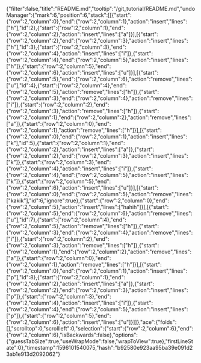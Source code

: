 {"filter":false,"title":"README.md","tooltip":"/git_tutorial/README.md","undoManager":{"mark":6,"position":6,"stack":[[{"start":{"row":2,"column":0},"end":{"row":2,"column":1},"action":"insert","lines":["h"],"id":2},{"start":{"row":2,"column":1},"end":{"row":2,"column":2},"action":"insert","lines":["a"]}],[{"start":{"row":2,"column":2},"end":{"row":2,"column":3},"action":"insert","lines":["h"],"id":3},{"start":{"row":2,"column":3},"end":{"row":2,"column":4},"action":"insert","lines":["i"]},{"start":{"row":2,"column":4},"end":{"row":2,"column":5},"action":"insert","lines":["h"]},{"start":{"row":2,"column":5},"end":{"row":2,"column":6},"action":"insert","lines":["u"]}],[{"start":{"row":2,"column":5},"end":{"row":2,"column":6},"action":"remove","lines":["u"],"id":4},{"start":{"row":2,"column":4},"end":{"row":2,"column":5},"action":"remove","lines":["h"]},{"start":{"row":2,"column":3},"end":{"row":2,"column":4},"action":"remove","lines":["i"]},{"start":{"row":2,"column":2},"end":{"row":2,"column":3},"action":"remove","lines":["h"]},{"start":{"row":2,"column":1},"end":{"row":2,"column":2},"action":"remove","lines":["a"]},{"start":{"row":2,"column":0},"end":{"row":2,"column":1},"action":"remove","lines":["h"]}],[{"start":{"row":2,"column":0},"end":{"row":2,"column":1},"action":"insert","lines":["k"],"id":5},{"start":{"row":2,"column":1},"end":{"row":2,"column":2},"action":"insert","lines":["a"]},{"start":{"row":2,"column":2},"end":{"row":2,"column":3},"action":"insert","lines":["k"]},{"start":{"row":2,"column":3},"end":{"row":2,"column":4},"action":"insert","lines":["i"]},{"start":{"row":2,"column":4},"end":{"row":2,"column":5},"action":"insert","lines":["k"]},{"start":{"row":2,"column":5},"end":{"row":2,"column":6},"action":"insert","lines":["u"]}],[{"start":{"row":2,"column":0},"end":{"row":2,"column":5},"action":"remove","lines":["kakik"],"id":6,"ignore":true},{"start":{"row":2,"column":0},"end":{"row":2,"column":5},"action":"insert","lines":["hahih"]}],[{"start":{"row":2,"column":5},"end":{"row":2,"column":6},"action":"remove","lines":["u"],"id":7},{"start":{"row":2,"column":4},"end":{"row":2,"column":5},"action":"remove","lines":["h"]},{"start":{"row":2,"column":3},"end":{"row":2,"column":4},"action":"remove","lines":["i"]},{"start":{"row":2,"column":2},"end":{"row":2,"column":3},"action":"remove","lines":["h"]},{"start":{"row":2,"column":1},"end":{"row":2,"column":2},"action":"remove","lines":["a"]},{"start":{"row":2,"column":0},"end":{"row":2,"column":1},"action":"remove","lines":["h"]}],[{"start":{"row":2,"column":0},"end":{"row":2,"column":1},"action":"insert","lines":["p"],"id":8},{"start":{"row":2,"column":1},"end":{"row":2,"column":2},"action":"insert","lines":["a"]},{"start":{"row":2,"column":2},"end":{"row":2,"column":3},"action":"insert","lines":["p"]},{"start":{"row":2,"column":3},"end":{"row":2,"column":4},"action":"insert","lines":["i"]},{"start":{"row":2,"column":4},"end":{"row":2,"column":5},"action":"insert","lines":["p"]},{"start":{"row":2,"column":5},"end":{"row":2,"column":6},"action":"insert","lines":["u"]}]]},"ace":{"folds":[],"scrolltop":0,"scrollleft":0,"selection":{"start":{"row":2,"column":6},"end":{"row":2,"column":6},"isBackwards":false},"options":{"guessTabSize":true,"useWrapMode":false,"wrapToView":true},"firstLineState":0},"timestamp":1596101540075,"hash":"b92580e923aa95ba39e091d23ab1e913d2092062"}